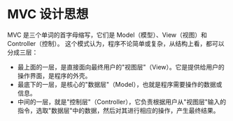 # MVC 设计思想
MVC 是三个单词的首字母缩写，它们是 Model（模型）、View（视图）和 Controller（控制）。 这个模式认为，程序不论简单或复杂，从结构上看，都可以分成三层：

- 最上面的一层，是直接面向最终用户的"视图层"（View）。它是提供给用户的操作界面，是程序的外壳。
- 最底下的一层，是核心的"数据层"（Model），也就是程序需要操作的数据或信息。
- 中间的一层，就是"控制层"（Controller），它负责根据用户从"视图层"输入的指令，选取"数据层"中的数据，然后对其进行相应的操作，产生最终结果。